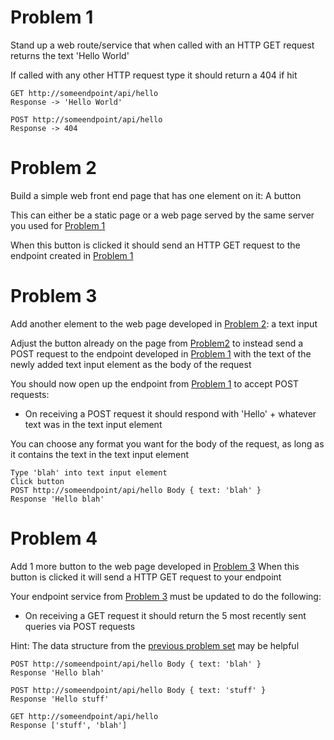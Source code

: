 # <a name="problem1"></a>Problem 1
Stand up a web route/service that when called with an HTTP GET request returns the text 'Hello World'

If called with any other HTTP request type it should return a 404 if hit

```
GET http://someendpoint/api/hello
Response -> 'Hello World'

POST http://someendpoint/api/hello
Response -> 404
```

# <a name="problem2"></a>Problem 2
Build a simple web front end page that has one element on it: A button

This can either be a static page or a web page served by the same server you used for [Problem 1](#problem1)

When this button is clicked it should send an HTTP GET request to the endpoint created in [Problem 1](#problem1)

# <a name="problem3"></a>Problem 3
Add another element to the web page developed in [Problem 2](#problem2): a text input

Adjust the button already on the page from [Problem2](#problem2) to instead send a POST request to the endpoint developed in [Problem 1](#problem1) with the text of the newly added text input element as the body of the request

You should now open up the endpoint from [Problem 1](#problem1) to accept POST requests:
- On receiving a POST request it should respond with 'Hello' + whatever text was in the text input element

You can choose any format you want for the body of the request, as long as it contains the text in the text input element

```
Type 'blah' into text input element
Click button
POST http://someendpoint/api/hello Body { text: 'blah' }
Response 'Hello blah'
```

# Problem 4
Add 1 more button to the web page developed in [Problem 3](#problem3)
When this button is clicked it will send a HTTP GET request to your endpoint

Your endpoint service from [Problem 3](#problem3) must be updated to do the following:
- On receiving a GET request it should return the 5 most recently sent queries via POST requests

Hint:  The data structure from the [previous problem set](set2.md) may be helpful

```
POST http://someendpoint/api/hello Body { text: 'blah' }
Response 'Hello blah'

POST http://someendpoint/api/hello Body { text: 'stuff' }
Response 'Hello stuff'

GET http://someendpoint/api/hello
Response ['stuff', 'blah']
```